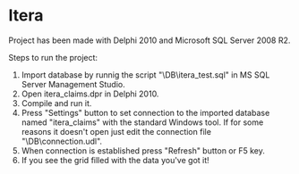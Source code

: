 # Itera
Project has been made with Delphi 2010 and Microsoft SQL Server 2008 R2.

Steps to run the project:

1. Import database by runnig the script "\DB\itera_test.sql" in MS SQL Server Management Studio.
2. Open itera_claims.dpr in Delphi 2010.
3. Compile and run it.
4. Press "Settings" button to set connection to the imported database named "itera_claims" with the standard Windows tool. If for some reasons it doesn't open just edit the connection file "\DB\connection.udl".
5. When connection is established press "Refresh" button or F5 key.
6. If you see the grid filled with the data you've got it!
